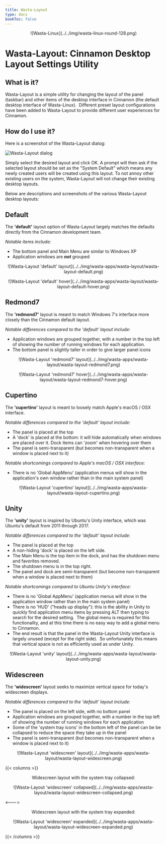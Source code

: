 ```yaml
---
title: Wasta-Layout
type: docs
bookToc: false
---
```


<p align="center"> ![Wasta-Linux](../../img/wasta-linux-round-128.png)

# Wasta-Layout: Cinnamon Desktop Layout Settings Utility

## What is it?

Wasta-Layout is a simple utility for changing the layout of the panel (taskbar) and other items of the desktop interface in Cinnamon (the default desktop interface of Wasta-Linux).  Different preset layout configurations have been added to Wasta-Layout to provide different user experiences for Cinnamon.

## How do I use it?

Here is a screenshot of the Wasta-Layout dialog:

![Wasta-Layout dialog](../../img/wasta-apps/wasta-layout/wasta-layout-dialog.png)

Simply select the desired layout and click OK. A prompt will then ask if the selected layout should be set as the "System Default" which means any newly created users will be created using this layout. To not annoy other existing users on the system, Wasta-Layout will not change their existing desktop layouts.

Below are descriptions and screenshots of the various Wasta-Layout desktop layouts:

## Default

The **'default'** layout option of Wasta-Layout largely matches the defaults directly from the Cinnamon development team.

*Notable items include:*
- The bottom panel and Main Menu are similar to Windows XP
- Application windows are ***not*** grouped

<p align="center"> ![Wasta-Layout 'default' layout](../../img/wasta-apps/wasta-layout/wasta-layout-default.png)
<p align="center"> ![Wasta-Layout 'default' hover](../../img/wasta-apps/wasta-layout/wasta-layout-default-hover.png)

## Redmond7

The **'redmond7'** layout is meant to match Windows 7's interface more closely than the Cinnamon default layout.

*Notable differences compared to the 'default' layout include:*
- Application windows are grouped together, with a number in the top left of showing the number of running windows for each application.
- The bottom panel is slightly taller in order to give larger panel icons

<p align="center"> ![Wasta-Layout 'redmond7' layout](../../img/wasta-apps/wasta-layout/wasta-layout-redmond7.png)
<p align="center"> ![Wasta-Layout 'redmond7' hover](../../img/wasta-apps/wasta-layout/wasta-layout-redmond7-hover.png)

## Cupertino

The **'cupertino'** layout is meant to loosely match Apple's macOS / OSX interface.

*Notable differences compared to the 'default' layout include:*
- The panel is placed at the top
- A 'dock' is placed at the bottom: it will hide automatically when windows are placed over it. Dock items can 'zoom' when hovering over them
- The panel is semi-transparent (but becomes non-transparent when a window is placed next to it)

*Notable shortcomings compared to Apple's macOS / OSX interface:*
- There is no 'Global AppMenu' (application menus will show in the application's own window rather than in the main system panel)

<p align="center"> ![Wasta-Layout 'cupertino' layout](../../img/wasta-apps/wasta-layout/wasta-layout-cupertino.png)

## Unity

The **'unity'** layout is inspired by Ubuntu's Unity interface, which was Ubuntu's default from 2011 through 2017.

*Notable differences compared to the 'default' layout include:*
- The panel is placed at the top
- A non-hiding 'dock' is placed on the left side.
- The Main Menu is the top item in the dock, and has the shutdown menu and favorites removed.
- The shutdown menu is in the top right.
- The panel and dock are semi-transparent (but become non-transparent when a window is placed next to them)

*Notable shortcomings compared to Ubuntu Unity's interface:*
- There is no 'Global AppMenu' (application menus will show in the application window rather than in the main system panel)
- There is no 'HUD' ("heads up display"): this is the ability in Unity to quickly find application menu items by pressing ALT then typing to search for the desired setting.  The global menu is required for this functionality, and at this time there is no easy way to add a global menu to Cinnamon.
- The end result is that the panel in the Wasta-Layout Unity interface is largely unused (except for the right side).  So unfortunately this means that vertical space is not as efficiently used as under Unity.

<p align="center"> ![Wasta-Layout 'unity' layout](../../img/wasta-apps/wasta-layout/wasta-layout-unity.png)

## Widescreen

The **'widescreen'** layout seeks to maximize vertical space for today's widescreen displays.

*Notable differences compared to the 'default' layout include:*
- The panel is placed on the left side, with no bottom panel
- Application windows are grouped together, with a number in the top left of showing the number of running windows for each application
- Some of the 'system tray icons' in the bottom left of the panel can be be collapsed to reduce the space they take up in the panel
- The panel is semi-transparent (but becomes non-transparent when a window is placed next to it)

<p align="center"> ![Wasta-Layout 'widescreen' layout](../../img/wasta-apps/wasta-layout/wasta-layout-widescreen.png)

{{< columns >}}

<p align="center">Widescreen layout with the system tray collapsed:

<p align="center"> ![Wasta-Layout 'widescreen' collapsed](../../img/wasta-apps/wasta-layout/wasta-layout-widescreen-collapsed.png)

<--->

<p align="center">Widescreen layout with the system tray expanded:

<p align="center"> ![Wasta-Layout 'widescreen' expanded](../../img/wasta-apps/wasta-layout/wasta-layout-widescreen-expanded.png)

{{< /columns >}}

